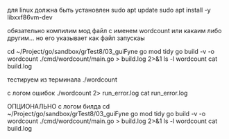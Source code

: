 для linux должна быть установлен
sudo apt update
sudo apt install -y libxxf86vm-dev

обязательно компилим мод файл с именем wordcount 
или какаим либо другим... но его указывает как файл запускаы 

cd ~/Project/go/sandbox/grTest8/03_guiFyne
go mod tidy
go build -v -o wordcount ./cmd/wordcount/main.go > build.log 2>&1
ls -l wordcount
cat build.log

тестируем из терминала
./wordcount

с логом ошибок
./wordcount 2> run_error.log
cat run_error.log


ОПЦИОНАЛЬНО с логом билда
cd ~/Project/go/sandbox/grTest8/03_guiFyne
go mod tidy
go build -v -o wordcount ./cmd/wordcount/main.go > build.log 2>&1
ls -l wordcount
cat build.log